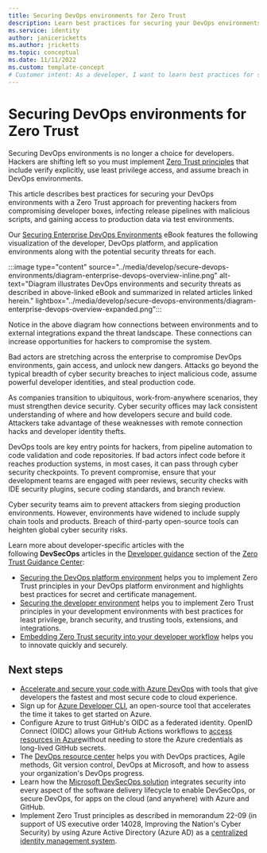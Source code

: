 ```yaml
---
title: Securing DevOps environments for Zero Trust
description: Learn best practices for securing your DevOps environments to prevent hackers from compromising developer boxes, infect release pipelines with malicious scripts, and gain access to production data via test environments.
ms.service: identity
author: janicericketts
ms.author: jricketts
ms.topic: conceptual
ms.date: 11/11/2022
ms.custom: template-concept
# Customer intent: As a developer, I want to learn best practices for securing my DevOps environments so that I can prevent hackers from compromising developer boxes, infecting release pipelines with malicious scripts, and gaining access to production data via test environments.
---
```

# Securing DevOps environments for Zero Trust

Securing DevOps environments is no longer a choice for developers. Hackers are shifting left so you must implement [Zero Trust principles](../zero-trust-overview.md) that include verify explicitly, use least privilege access, and assume breach in DevOps environments.

This article describes best practices for securing your DevOps environments with a Zero Trust approach for preventing hackers from compromising developer boxes, infecting release pipelines with malicious scripts, and gaining access to production data via test environments.

Our [Securing Enterprise DevOps Environments](https://aka.ms/SecureDevEnvironmentsEbook) eBook features the following visualization of the developer, DevOps platform, and application environments along with the potential security threats for each.

:::image type="content" source="../media/develop/secure-devops-environments/diagram-enterprise-devops-overview-inline.png" alt-text="Diagram illustrates DevOps environments and security threats as described in above-linked eBook and summarized in related articles linked herein." lightbox="../media/develop/secure-devops-environments/diagram-enterprise-devops-overview-expanded.png":::

Notice in the above diagram how connections between environments and to external integrations expand the threat landscape. These connections can increase opportunities for hackers to compromise the system.

Bad actors are stretching across the enterprise to compromise DevOps environments, gain access, and unlock new dangers. Attacks go beyond the typical breadth of cyber security breaches to inject malicious code, assume powerful developer identities, and steal production code.

As companies transition to ubiquitous, work-from-anywhere scenarios, they must strengthen device security. Cyber security offices may lack consistent understanding of where and how developers secure and build code. Attackers take advantage of these weaknesses with remote connection hacks and developer identity thefts.

DevOps tools are key entry points for hackers, from pipeline automation to code validation and code repositories. If bad actors infect code before it reaches production systems, in most cases, it can pass through cyber security checkpoints. To prevent compromise, ensure that your development teams are engaged with peer reviews, security checks with IDE security plugins, secure coding standards, and branch review.

Cyber security teams aim to prevent attackers from sieging production environments. However, environments have widened to include supply chain tools and products. Breach of third-party open-source tools can heighten global cyber security risks.

Learn more about developer-specific articles with the following **DevSecOps** articles in the [Developer guidance](overview.md) section of the [Zero Trust Guidance Center](../index.yml):

- [Securing the DevOps platform environment](secure-devops-platform-environment-zero-trust.md) helps you to implement Zero Trust principles in your DevOps platform environment and highlights best practices for secret and certificate management.
- [Securing the developer environment](secure-dev-environment-zero-trust.md) helps you to implement Zero Trust principles in your development environments with best practices for least privilege, branch security, and trusting tools, extensions, and integrations.
- [Embedding Zero Trust security into your developer workflow](embed-zero-trust-dev-workflow.md) helps you to innovate quickly and securely.

## Next steps

- [Accelerate and secure your code with Azure DevOps](/events/resources/build-2022/accelerate-secure-devops) with tools that give developers the fastest and most secure code to cloud experience.
- Sign up for [Azure Developer CLI](/azure/developer/azure-developer-cli/overview), an open-source tool that accelerates the time it takes to get started on Azure.
- Configure Azure to trust GitHub's OIDC as a federated identity. OpenID Connect (OIDC) allows your GitHub Actions workflows to [access resources in Azure](https://docs.github.com/actions/deployment/security-hardening-your-deployments/configuring-openid-connect-in-azure)without needing to store the Azure credentials as long-lived GitHub secrets.
- The [DevOps resource center](https://learn.microsoft.com/devops/) helps you with DevOps practices, Agile methods, Git version control, DevOps at Microsoft, and how to assess your organization's DevOps progress.
- Learn how the [Microsoft DevSecOps solution](https://azure.microsoft.com/solutions/devsecops/#overview) integrates security into every aspect of the software delivery lifecycle to enable DevSecOps, or secure DevOps, for apps on the cloud (and anywhere) with Azure and GitHub.
- Implement Zero Trust principles as described in memorandum 22-09 (in support of US executive order 14028, Improving the Nation's Cyber Security) by using Azure Active Directory (Azure AD) as a [centralized identity management system](/azure/active-directory/standards/memo-22-09-meet-identity-requirements).
